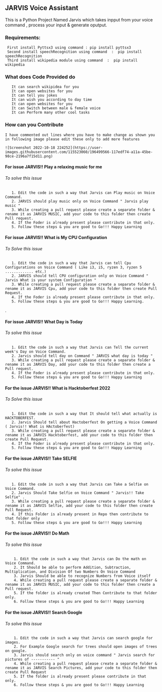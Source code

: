## JARVIS Voice Assistant

   This is a Python Project Named Jarvis which takes inpput from your voice command , process your input & generate oputput.
       

### Requirements:
     First install Pyttsx3 using command : pip install pyttsx3
     Second install speechRecognition using command  :  pip install speechRecognition
     Third install wikipedia module using command  :  pip install wikipedia
   
### What does Code Provided do
       It can search wikipidea for you
       It can open websites for you
       It can tell you jokes
       It can wish you according to day time
       It can open websites for you
       It can Switch between male & female voice
       It can Perform many other cool tasks

### How can you Contribute

    I have commented out lines where you have to make change as shown you in following image please edit these only to add more features
    
    ![Screenshot 2022-10-18 224252](https://user-images.githubusercontent.com/115523060/196499566-117edf74-a11a-45be-98ce-2196a7f15d11.png)
    
    
  #### For issue JARVIS!! Play a relaxing music for me
  ###### To solve this issue
       1. Edit the code in such a way that Jarvis can Play music on Voice Command.
       2. JARVIS should play music only on Voice Command " Jarvis play music "
       3. While creating a pull request please create a separate folder & rename it as JARVIS MUSIC, add your code to this folder then create Pull request.
       4. If the Foder is already present please contribute in that only.
       5. Follow these steps & you are good to Go!!! Happy Learning
       
  
  
  #### For issue JARVIS!! What is My CPU Configuration 
  ###### To Solve this issue
       1. Edit the code in such a way that Jarvis can tell Cpu Configurations on Voice Command ( Like i3, i5, ryzen 3, ryzen 5 ............. etc.)
       2. JARVIS should tell CPU configuration only on Voice Command " Jarvis What is your system Configuration "
       3. While creating a pull request please create a separate folder & rename it as JARVIS Cpu, add your code to this folder then create Pull Request.
       4. If the Foder is already present please contribute in that only.
       5. Follow these steps & you are good to Go!!! Happy Learning.
.




#### For issue JARVIS!! What Day is Today 
###### To solve this issue
       1. Edit the code in such a way that Jarvis can Tell the current week's Day on Voice Command.
       2. Jarvis should tell day on Command " JARVIS what day is today "
       3. While creating a pull request please create a separate folder & rename it as JARVIS Day, add your code to this folder then create a Pull request.
       4. If the Foder is already present please contribute in that only.
       5. Follow these steps & you are good to Go!!! Happy Learning
  


#### For the issue JARVIS!! What is Hacktoberfest 2022
###### To Solve this issue
       1. Edit the code in such a way that It should tell what actually is HACKTOBERFEST.
       2. Jarvis Should tell about Hactoberfest On getting a Voice Command ( Jarvis!! What is HActoberfest)
       3. While creating a pull request please create a separate folder & rename it as JARVIS Hacktoberfest, add your code to this folder then create Pull Request.
       4. If the Foder is already present please contribute in that only.
       5. Follow these steps & you are good to Go!!! Happy Learning
       
       
       
       
#### For the issue JARVIS!! Take SELFIE
###### To solve this issue
       1. Edit the code in such a way that Jarvis can Take a Selfie on Voice Command.
       2. Jarvis Should Take Selfie on Voice Command " Jarvis!! Take Selfie" .
       3. While creating a pull request please create a separate folder & rename it as JARVIS Selfie, add your code to this folder then create Pull Request.
       4. If this Folder is already present in Repo then contribute to that folder only
       5. Follow these steps & you are good to Go!!! Happy Learning
       
     
     
     
 #### For the issue JARVIS!! Do Math
 ###### To solve this issue
        1. Edit the code in such a way that Jarvis can Do the math on Voice Command.
        2. It Should be able to perform Addition, Subtraction, Multiplication, and Division Of two Numbers On Voice Command
        3. Jarvis Should be able to recognize Numbers from Voice itself
        4. While creating a pull request please create a separate folder & rename it as JARVIS MUSIC, add your code to this folder then create a Pull request.
        5. If the folder is already created Then Contribute to that folder only.
        6. Follow these steps & you are good to Go!!! Happy Learning
        
      
      
 #### For the issue JARVIS!! Search Google
 ###### To solve this issue
        1. Edit the code in such a way that Jarvis can search google for images.
        2. For Example Google search for trees should open images of trees on google.
        3. Jarvis should search only on voice command " Jarvis search for pictures of ----------- "
        4. While creating a pull request please create a separate folder & rename it as JARVIS Search Pictures, add your code to this folder then create Pull Request
        5. If the folder is already present please contribute in that only.
        6. Follow these steps & you are good to Go!!! Happy Learning


       
 
       
 
